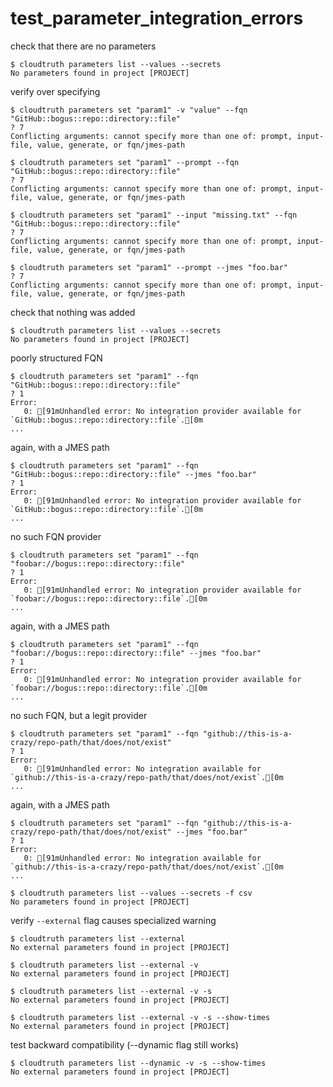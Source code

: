 # test_parameter_integration_errors

check that there are no parameters

```console
$ cloudtruth parameters list --values --secrets
No parameters found in project [PROJECT]

```

verify over specifying

```console
$ cloudtruth parameters set "param1" -v "value" --fqn "GitHub::bogus::repo::directory::file"
? 7
Conflicting arguments: cannot specify more than one of: prompt, input-file, value, generate, or fqn/jmes-path

$ cloudtruth parameters set "param1" --prompt --fqn "GitHub::bogus::repo::directory::file"
? 7
Conflicting arguments: cannot specify more than one of: prompt, input-file, value, generate, or fqn/jmes-path

$ cloudtruth parameters set "param1" --input "missing.txt" --fqn "GitHub::bogus::repo::directory::file"
? 7
Conflicting arguments: cannot specify more than one of: prompt, input-file, value, generate, or fqn/jmes-path

$ cloudtruth parameters set "param1" --prompt --jmes "foo.bar"
? 7
Conflicting arguments: cannot specify more than one of: prompt, input-file, value, generate, or fqn/jmes-path

```

check that nothing was added

```console
$ cloudtruth parameters list --values --secrets
No parameters found in project [PROJECT]

```

poorly structured FQN

```console
$ cloudtruth parameters set "param1" --fqn "GitHub::bogus::repo::directory::file"
? 1
Error: 
   0: [91mUnhandled error: No integration provider available for `GitHub::bogus::repo::directory::file`.[0m
...
```

again, with a JMES path

```console
$ cloudtruth parameters set "param1" --fqn "GitHub::bogus::repo::directory::file" --jmes "foo.bar"
? 1
Error: 
   0: [91mUnhandled error: No integration provider available for `GitHub::bogus::repo::directory::file`.[0m
...
```

no such FQN provider

```console
$ cloudtruth parameters set "param1" --fqn "foobar://bogus::repo::directory::file"
? 1
Error: 
   0: [91mUnhandled error: No integration provider available for `foobar://bogus::repo::directory::file`.[0m
...
```

again, with a JMES path

```console
$ cloudtruth parameters set "param1" --fqn "foobar://bogus::repo::directory::file" --jmes "foo.bar"
? 1
Error: 
   0: [91mUnhandled error: No integration provider available for `foobar://bogus::repo::directory::file`.[0m
...
```

no such FQN, but a legit provider

```console
$ cloudtruth parameters set "param1" --fqn "github://this-is-a-crazy/repo-path/that/does/not/exist"
? 1
Error: 
   0: [91mUnhandled error: No integration available for `github://this-is-a-crazy/repo-path/that/does/not/exist`.[0m
...
```

again, with a JMES path

```console
$ cloudtruth parameters set "param1" --fqn "github://this-is-a-crazy/repo-path/that/does/not/exist" --jmes "foo.bar"
? 1
Error: 
   0: [91mUnhandled error: No integration available for `github://this-is-a-crazy/repo-path/that/does/not/exist`.[0m
...

$ cloudtruth parameters list --values --secrets -f csv
No parameters found in project [PROJECT]

```

verify `--external` flag causes specialized warning

```console
$ cloudtruth parameters list --external
No external parameters found in project [PROJECT]

$ cloudtruth parameters list --external -v
No external parameters found in project [PROJECT]

$ cloudtruth parameters list --external -v -s
No external parameters found in project [PROJECT]

$ cloudtruth parameters list --external -v -s --show-times
No external parameters found in project [PROJECT]

```

test backward compatibility (--dynamic flag still works)

```console
$ cloudtruth parameters list --dynamic -v -s --show-times
No external parameters found in project [PROJECT]

```
